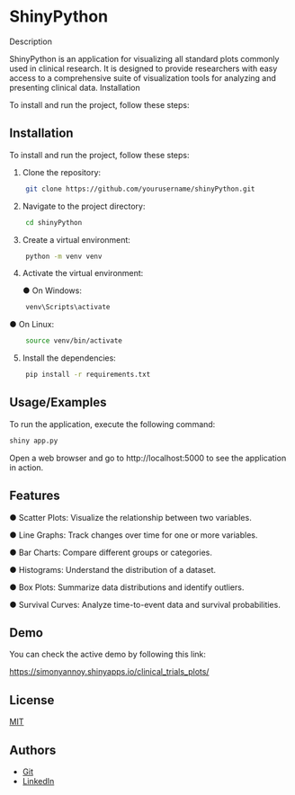 
# ShinyPython

Description

ShinyPython is an application for visualizing all standard plots commonly used in clinical research. It is designed to provide researchers with easy access to a comprehensive suite of visualization tools for analyzing and presenting clinical data.
Installation

To install and run the project, follow these steps:


## Installation

To install and run the project, follow these steps:

1. Clone the repository:

```bash
    git clone https://github.com/yourusername/shinyPython.git
```
2. Navigate to the project directory:
```bash
    cd shinyPython
```
3. Create a virtual environment:

```bash
    python -m venv venv
```
4. Activate the virtual environment:

   ● On Windows:
```bash
    venv\Scripts\activate
```
   ● On Linux:
```bash
    source venv/bin/activate
```
5. Install the dependencies:
```bash
    pip install -r requirements.txt
```
## Usage/Examples

To run the application, execute the following command:
```python
shiny app.py
```
Open a web browser and go to http://localhost:5000 to see the application in action.

## Features

● Scatter Plots: Visualize the relationship between two variables.

● Line Graphs: Track changes over time for one or more variables.

● Bar Charts: Compare different groups or categories.

● Histograms: Understand the distribution of a dataset.

● Box Plots: Summarize data distributions and identify outliers.

● Survival Curves: Analyze time-to-event data and survival probabilities.


## Demo

You can check the active demo by following this link:

https://simonyannoy.shinyapps.io/clinical_trials_plots/


## License

[MIT](https://choosealicense.com/licenses/mit/)

## Authors

- [Git](https://github.com/iReaperz)
- [LinkedIn](https://www.linkedin.com/in/noy-simonyan-888683266/)



